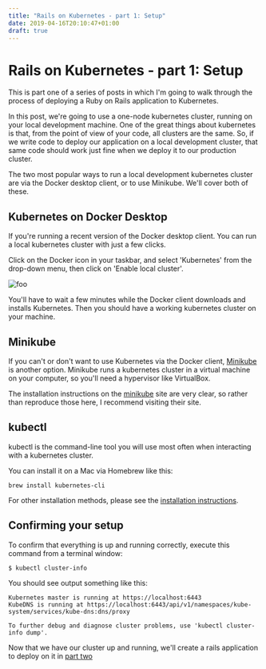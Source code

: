 ```yaml
---
title: "Rails on Kubernetes - part 1: Setup"
date: 2019-04-16T20:10:47+01:00
draft: true
---
```


# Rails on Kubernetes - part 1: Setup

This is part one of a series of posts in which I'm going to walk through the process of deploying a Ruby on Rails application to Kubernetes.

In this post, we're going to use a one-node kubernetes cluster, running on your local development machine.
One of the great things about kubernetes is that, from the point of view of your code, all clusters are the same.
So, if we write code to deploy our application on a local development cluster, that same code should work just fine when we deploy it to our
production cluster.

The two most popular ways to run a local development kubernetes cluster are via the Docker desktop client, or to use Minikube.
We'll cover both of these.

## Kubernetes on Docker Desktop

If you're running a recent version of the Docker desktop client. You can run a local kubernetes cluster with just a few clicks.

Click on the Docker icon in your taskbar, and select 'Kubernetes' from the drop-down menu, then click on 'Enable local cluster'.

![foo](/images/start-docker-k8s.png)

You'll have to wait a few minutes while the Docker client downloads and installs Kubernetes.
Then you should have a working kubernetes cluster on your machine.

## Minikube

If you can't or don't want to use Kubernetes via the Docker client, [Minikube][minikube] is another option.
Minikube runs a kubernetes cluster in a virtual machine on your computer, so you'll need a
hypervisor like VirtualBox.

The installation instructions on the [minikube] site are very clear, so rather than reproduce those here,
I recommend visiting their site.

## kubectl

kubectl is the command-line tool you will use most often when interacting with a kubernetes cluster.

You can install it on a Mac via Homebrew like this:

    brew install kubernetes-cli

For other installation methods, please see the [installation instructions][install-kubectl].

## Confirming your setup

To confirm that everything is up and running correctly, execute this command from a terminal window:

    $ kubectl cluster-info

You should see output something like this:


    Kubernetes master is running at https://localhost:6443
    KubeDNS is running at https://localhost:6443/api/v1/namespaces/kube-system/services/kube-dns:dns/proxy

    To further debug and diagnose cluster problems, use 'kubectl cluster-info dump'.

Now that we have our cluster up and running, we'll create a rails application to deploy on it in [part two][part2]

[minikube]: https://kubernetes.io/docs/tasks/tools/install-minikube/
[install-kubectl]: https://kubernetes.io/docs/tasks/tools/install-kubectl/
[part2]: /posts/rails-on-k8s-create-app
